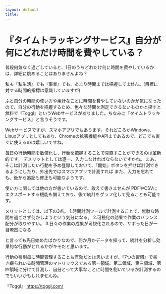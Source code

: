 ```yaml
---
layout: default
title: 
---
```


# 『タイムトラッキングサービス』自分が何にどれだけ時間を費やしている？


普段何気なく過ごしていると、1日のうちどれだけ何に時間を費やしているかは、詳細に眺めることはありませんよね？

私も『私生活』でも『事業』でも、あまり時間までは把握してません。(目標に対する時間的指標は意識していますが)

ふと自分の時間の使い方や余計なことに時間を費やしていないのかが気になったので、自分の行動を把握するため、色々な時間を測定できるないものかと探すと無料で『Toggl』というWebサービスがありました。ちなみに『タイムトラッキングサービス』と言うそうです。

Webサービスですが、スマホアプリでもあります。それどころかWindows、Linuxアプリとしてもあり、Chromeの拡張機能やAPIまであるので、どこでも直ぐに使えるのは嬉しいですね。

毎日の行動時間を数値化し、行動を把握することで見直すことができるのは革新的です。
デメリットとしては逐一、入力しなければならないですかね。
まあ、そこは計測したい行動を予め登録しておいて、『開始』ボタンを押せば計測できるようにしたり、外出先ではスマホアプリで計測すれば
また、入力を忘れても、後から追記も修正も可能なようです。

使い方に関しては他の方が書いているので、敢えて書きませんが
PDFやCSVにエクスポートする機能も備えており、後で統計をグラフ化して見ることも可能です。

メリットとしては、以下の3点。
1.時間計測ツールで計測することで、無駄な時間を過ごさず何かしようという気分になる。
2.可視化の効果で作業のバランス配分が取りやすい。
3.日々の作業の成果が可視化されるので、サボった日が一目瞭然になる

と言っても先日始めたばかりなので、何か月かデータを採って、統計を分析し効果的な行動がとれるかがキモだと思います。

行動の種別毎に時間管理することも有効だとは思いますが、『7つの習慣』で書き綴られいる時間管理のマトリックスである第一領域、第二領域、第三領域、第四領域に分けて計測し、自分とって大事なことに時間を割いているか計測するのでもいいかもしれませんね。

『Toggl』
https://toggl.com/
